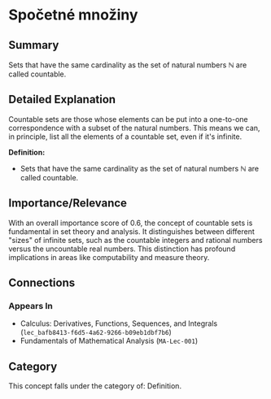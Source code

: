 # Spočetné množiny

## Summary
Sets that have the same cardinality as the set of natural numbers $\mathbb{N}$ are called countable.

## Detailed Explanation
Countable sets are those whose elements can be put into a one-to-one correspondence with a subset of the natural numbers. This means we can, in principle, list all the elements of a countable set, even if it's infinite.

**Definition:**
*   Sets that have the same cardinality as the set of natural numbers $\mathbb{N}$ are called countable.

## Importance/Relevance
With an overall importance score of 0.6, the concept of countable sets is fundamental in set theory and analysis. It distinguishes between different "sizes" of infinite sets, such as the countable integers and rational numbers versus the uncountable real numbers. This distinction has profound implications in areas like computability and measure theory.

## Connections

### Appears In
*   Calculus: Derivatives, Functions, Sequences, and Integrals (`lec_bafb8413-f6d5-4a62-9266-b09eb1dbf7b6`)
*   Fundamentals of Mathematical Analysis (`MA-Lec-001`)

## Category
This concept falls under the category of: Definition.